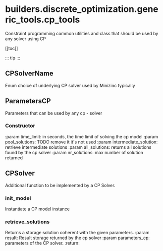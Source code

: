 # builders.discrete_optimization.generic_tools.cp_tools

Constraint programming common utilities and class that should be used by any solver using CP

[[toc]]

::: tip
<skdecide-summary></skdecide-summary>
:::

## CPSolverName

Enum choice of underlying CP solver used by Minizinc typically

## ParametersCP

Parameters that can be used by any cp - solver

### Constructor <Badge text="ParametersCP" type="tip"/>

<skdecide-signature name= "ParametersCP" :sig="{'params': [{'name': 'time_limit'}, {'name': 'pool_solutions'}, {'name': 'intermediate_solution', 'annotation': 'bool'}, {'name': 'all_solutions', 'annotation': 'bool'}, {'name': 'nr_solutions', 'annotation': 'int'}]}"></skdecide-signature>

:param time_limit: in seconds, the time limit of solving the cp model
:param pool_solutions: TODO remove it it's not used
:param intermediate_solution: retrieve intermediate solutions
:param all_solutions: returns all solutions found by the cp solver
:param nr_solutions: max number of solution returned

## CPSolver

Additional function to be implemented by a CP Solver.

### init\_model <Badge text="CPSolver" type="tip"/>

<skdecide-signature name= "init_model" :sig="{'params': [{'name': 'self'}, {'name': 'args'}]}"></skdecide-signature>

Instantiate a CP model instance

### retrieve\_solutions <Badge text="CPSolver" type="tip"/>

<skdecide-signature name= "retrieve_solutions" :sig="{'params': [{'name': 'self'}, {'name': 'result'}, {'name': 'parameters_cp', 'annotation': 'ParametersCP'}], 'return': 'ResultStorage'}"></skdecide-signature>

Returns a storage solution coherent with the given parameters.
:param result: Result storage returned by the cp solver
:param parameters_cp: parameters of the CP solver.
:return:

